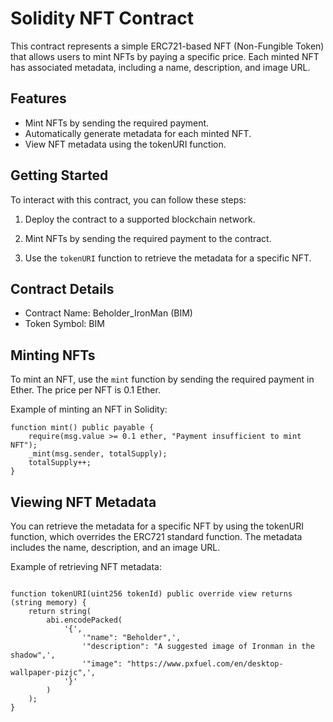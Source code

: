 # Solidity NFT Contract

This contract represents a simple ERC721-based NFT (Non-Fungible Token) that allows users to mint NFTs by paying a specific price. Each minted NFT has associated metadata, including a name, description, and image URL.

## Features

- Mint NFTs by sending the required payment.
- Automatically generate metadata for each minted NFT.
- View NFT metadata using the tokenURI function.

## Getting Started

To interact with this contract, you can follow these steps:

1. Deploy the contract to a supported blockchain network.

2. Mint NFTs by sending the required payment to the contract.

3. Use the `tokenURI` function to retrieve the metadata for a specific NFT.

## Contract Details

- Contract Name: Beholder_IronMan (BIM)
- Token Symbol: BIM

## Minting NFTs

To mint an NFT, use the `mint` function by sending the required payment in Ether. The price per NFT is 0.1 Ether.

Example of minting an NFT in Solidity:

```solidity
function mint() public payable {
    require(msg.value >= 0.1 ether, "Payment insufficient to mint NFT");
    _mint(msg.sender, totalSupply);
    totalSupply++;
}
```

## Viewing NFT Metadata
You can retrieve the metadata for a specific NFT by using the tokenURI function, which overrides the ERC721 standard function. The metadata includes the name, description, and an image URL.

Example of retrieving NFT metadata:

```solidity

function tokenURI(uint256 tokenId) public override view returns (string memory) {
    return string(
        abi.encodePacked(
            '{',
                '"name": "Beholder",',
                '"description": "A suggested image of Ironman in the shadow",',
                '"image": "https://www.pxfuel.com/en/desktop-wallpaper-pizjc",',
            '}'
        )
    );
}

